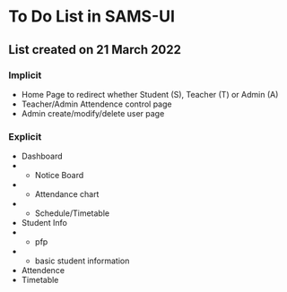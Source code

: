 # To Do List in SAMS-UI
## List created on 21 March 2022

### Implicit
- Home Page to redirect whether Student (S), Teacher (T) or Admin (A)
- Teacher/Admin Attendence control page
- Admin create/modify/delete user page



### Explicit
- Dashboard
- - Notice Board
- - Attendance chart
- - Schedule/Timetable
- Student Info
- - pfp
- - basic student information
- Attendence
- Timetable
